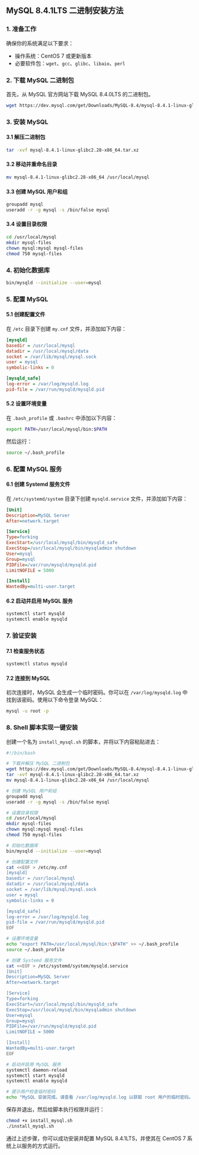 ## MySQL 8.4.1LTS 二进制安装方法

### 1. 准备工作

确保你的系统满足以下要求：
- 操作系统：CentOS 7 或更新版本
- 必要软件包：`wget`、`gcc`、`glibc`、`libaio`、`perl`

### 2. 下载 MySQL 二进制包
首先，从 MySQL 官方网站下载 MySQL 8.4.0LTS 的二进制包。

```bash
wget https://dev.mysql.com/get/Downloads/MySQL-8.4/mysql-8.4.1-linux-glibc2.28-x86_64.tar.xz
```

### 3. 安装 MySQL

#### 3.1 解压二进制包

```bash
tar -xvf mysql-8.4.1-linux-glibc2.28-x86_64.tar.xz
```

#### 3.2 移动并重命名目录
```bash
mv mysql-8.4.1-linux-glibc2.28-x86_64 /usr/local/mysql
```

#### 3.3 创建 MySQL 用户和组
```bash
groupadd mysql
useradd -r -g mysql -s /bin/false mysql
```

#### 3.4 设置目录权限
```bash
cd /usr/local/mysql
mkdir mysql-files
chown mysql:mysql mysql-files
chmod 750 mysql-files
```

### 4. 初始化数据库
```bash
bin/mysqld --initialize --user=mysql
```

### 5. 配置 MySQL

#### 5.1 创建配置文件
在 `/etc` 目录下创建 `my.cnf` 文件，并添加如下内容：

```ini
[mysqld]
basedir = /usr/local/mysql
datadir = /usr/local/mysql/data
socket = /var/lib/mysql/mysql.sock
user = mysql
symbolic-links = 0

[mysqld_safe]
log-error = /var/log/mysqld.log
pid-file = /var/run/mysqld/mysqld.pid
```

#### 5.2 设置环境变量
在 `.bash_profile` 或 `.bashrc` 中添加以下内容：

```bash
export PATH=/usr/local/mysql/bin:$PATH
```
然后运行：
```bash
source ~/.bash_profile
```

### 6. 配置 MySQL 服务

#### 6.1 创建 Systemd 服务文件
在 `/etc/systemd/system` 目录下创建 `mysqld.service` 文件，并添加如下内容：

```ini
[Unit]
Description=MySQL Server
After=network.target

[Service]
Type=forking
ExecStart=/usr/local/mysql/bin/mysqld_safe
ExecStop=/usr/local/mysql/bin/mysqladmin shutdown
User=mysql
Group=mysql
PIDFile=/var/run/mysqld/mysqld.pid
LimitNOFILE = 5000

[Install]
WantedBy=multi-user.target
```

#### 6.2 启动并启用 MySQL 服务
```bash
systemctl start mysqld
systemctl enable mysqld
```

### 7. 验证安装

#### 7.1 检查服务状态
```bash
systemctl status mysqld
```

#### 7.2 连接到 MySQL
初次连接时，MySQL 会生成一个临时密码。你可以在 `/var/log/mysqld.log` 中找到该密码。使用以下命令登录 MySQL：

```bash
mysql -u root -p
```

### 8. Shell 脚本实现一键安装

创建一个名为 `install_mysql.sh` 的脚本，并将以下内容粘贴进去：

```bash
#!/bin/bash

# 下载并解压 MySQL 二进制包
wget https://dev.mysql.com/get/Downloads/MySQL-8.4/mysql-8.4.1-linux-glibc2.28-x86_64.tar.xz
tar -xvf mysql-8.4.1-linux-glibc2.28-x86_64.tar.xz
mv mysql-8.4.1-linux-glibc2.28-x86_64 /usr/local/mysql

# 创建 MySQL 用户和组
groupadd mysql
useradd -r -g mysql -s /bin/false mysql

# 设置目录权限
cd /usr/local/mysql
mkdir mysql-files
chown mysql:mysql mysql-files
chmod 750 mysql-files

# 初始化数据库
bin/mysqld --initialize --user=mysql

# 创建配置文件
cat <<EOF > /etc/my.cnf
[mysqld]
basedir = /usr/local/mysql
datadir = /usr/local/mysql/data
socket = /var/lib/mysql/mysql.sock
user = mysql
symbolic-links = 0

[mysqld_safe]
log-error = /var/log/mysqld.log
pid-file = /var/run/mysqld/mysqld.pid
EOF

# 设置环境变量
echo "export PATH=/usr/local/mysql/bin:\$PATH" >> ~/.bash_profile
source ~/.bash_profile

# 创建 Systemd 服务文件
cat <<EOF > /etc/systemd/system/mysqld.service
[Unit]
Description=MySQL Server
After=network.target

[Service]
Type=forking
ExecStart=/usr/local/mysql/bin/mysqld_safe
ExecStop=/usr/local/mysql/bin/mysqladmin shutdown
User=mysql
Group=mysql
PIDFile=/var/run/mysqld/mysqld.pid
LimitNOFILE = 5000

[Install]
WantedBy=multi-user.target
EOF

# 启动并启用 MySQL 服务
systemctl daemon-reload
systemctl start mysqld
systemctl enable mysqld

# 提示用户检查临时密码
echo "MySQL 安装完成。请查看 /var/log/mysqld.log 以获取 root 用户的临时密码。"
```

保存并退出，然后给脚本执行权限并运行：

```bash
chmod +x install_mysql.sh
./install_mysql.sh
```

通过上述步骤，你可以成功安装并配置 MySQL 8.4.1LTS，并使其在 CentOS 7 系统上以服务的方式运行。